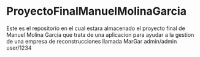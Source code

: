 # ProyectoFinalManuelMolinaGarcia
Este es el repositorio en el cual estara almacenado el proyecto final de Manuel Molina García que trata de una aplicacion para ayudar a la gestion de una 
empresa de reconstrucciones llamada MarGar
admin/admin
user/1234
